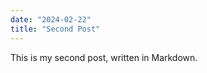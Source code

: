 ```yaml
---
date: "2024-02-22"
title: "Second Post"
---
```


This is my second post, written in Markdown.
